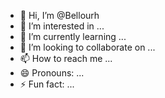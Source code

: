 - 👋 Hi, I’m @Bellourh
- 👀 I’m interested in ...
- 🌱 I’m currently learning ...
- 💞️ I’m looking to collaborate on ...
- 📫 How to reach me ...
- 😄 Pronouns: ...
- ⚡ Fun fact: ...

<!---
Bellourh/Bellourh is a ✨ special ✨ repository because its `README.md` (this file) appears on your GitHub profile.
You can click the Preview link to take a look at your changes.
--->
